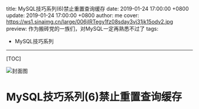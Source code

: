 title: MySQL技巧系列(6)禁止重置查询缓存
date: 2019-01-24 17:00:00 +0800
update: 2019-01-24 17:00:00 +0800
author: me
cover: https://ws1.sinaimg.cn/large/006jIRTegy1fz08sday3vj31jk15odv2.jpg
preview:  作为搬砖党的一族们，对MySQL一定再熟悉不过了
tags:

  -  MySQL技巧系列

---



[TOC]

![封面图](https://ws1.sinaimg.cn/large/006jIRTegy1fz08sday3vj31jk15odv2.jpg)

# MySQL技巧系列(6)禁止重置查询缓存